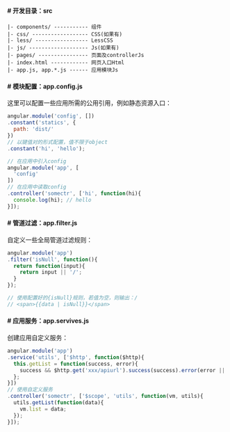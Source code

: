 #### # 开发目录：src

```
|- components/ ----------- 组件
|- css/ ------------------ CSS(如果有)
|- less/ ----------------- LessCSS
|- js/ ------------------- Js(如果有)
|- pages/ ---------------- 页面及controllerJs
|- index.html ------------ 网页入口Html
|- app.js, app.*.js ------ 应用模块Js
```

#### # 模块配置：app.config.js

这里可以配置一些应用所需的公用引用，例如静态资源入口：

```javascript
angular.module('config', [])
.constant('statics', {
  path: 'dist/'
})
// 以键值对的形式配置，值不限于object
.constant('hi', 'hello');

// 在应用中引入config
angular.module('app', [
  'config'
])
// 在应用中读取config
.controller('somectr', ['hi', function(hi){
  console.log(hi); // hello
}]);
```

#### # 管道过滤：app.filter.js

自定义一些全局管道过滤规则：

```javascript
angular.module('app')
.filter('isNull', function(){
  return function(input){
    return input || '/';
  }
});

// 使用配置好的{isNull}规则，若值为空，则输出：/
// <span>{{data | isNull}}</span>
```

#### # 应用服务：app.servives.js

创建应用自定义服务：

```javascript
angular.module('app')
.service('utils', ['$http', function($http){
  this.getList = function(success, error){
    success && $http.get('xxx/apiurl').success(success).error(error || function(){/* default error fn */});
  };
}])
// 使用自定义服务
.controller('somectr', ['$scope', 'utils', function(vm, utils){
  utils.getList(function(data){
    vm.list = data;
  });
}]);
```